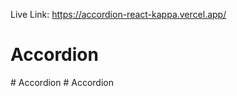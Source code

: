 Live Link: https://accordion-react-kappa.vercel.app/
# Accordion
#   A c c o r d i o n  
 #   A c c o r d i o n  
 